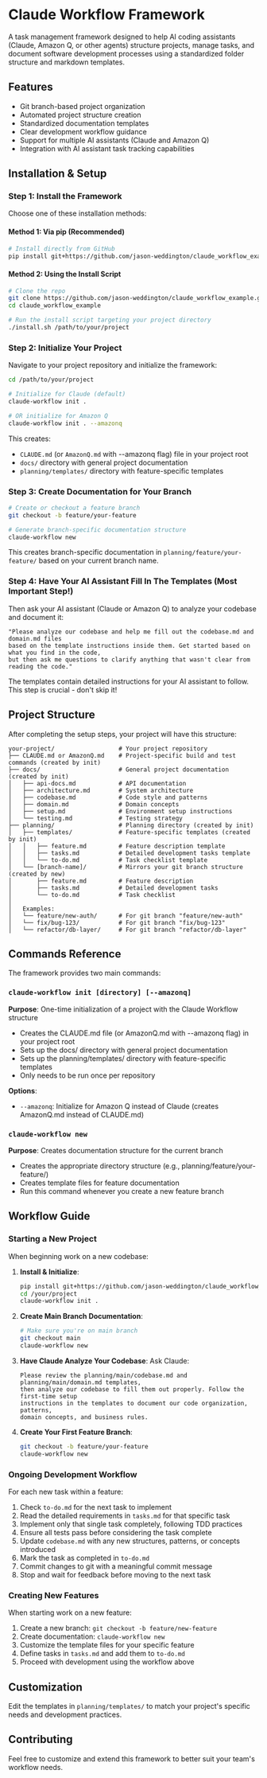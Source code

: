 # Claude Workflow Framework

A task management framework designed to help AI coding assistants (Claude, Amazon Q, or other agents) structure projects, manage tasks, and document software development processes using a standardized folder structure and markdown templates.

## Features

- Git branch-based project organization
- Automated project structure creation
- Standardized documentation templates
- Clear development workflow guidance
- Support for multiple AI assistants (Claude and Amazon Q)
- Integration with AI assistant task tracking capabilities

## Installation & Setup

### Step 1: Install the Framework

Choose one of these installation methods:

#### Method 1: Via pip (Recommended)

```bash
# Install directly from GitHub
pip install git+https://github.com/jason-weddington/claude_workflow_example.git
```

#### Method 2: Using the Install Script

```bash
# Clone the repo
git clone https://github.com/jason-weddington/claude_workflow_example.git
cd claude_workflow_example

# Run the install script targeting your project directory
./install.sh /path/to/your/project
```

### Step 2: Initialize Your Project

Navigate to your project repository and initialize the framework:

```bash
cd /path/to/your/project

# Initialize for Claude (default)
claude-workflow init .

# OR initialize for Amazon Q
claude-workflow init . --amazonq
```

This creates:
- `CLAUDE.md` (or `AmazonQ.md` with --amazonq flag) file in your project root
- `docs/` directory with general project documentation
- `planning/templates/` directory with feature-specific templates

### Step 3: Create Documentation for Your Branch

```bash
# Create or checkout a feature branch
git checkout -b feature/your-feature

# Generate branch-specific documentation structure
claude-workflow new
```

This creates branch-specific documentation in `planning/feature/your-feature/` based on your current branch name.

### Step 4: Have Your AI Assistant Fill In The Templates (Most Important Step!)

Then ask your AI assistant (Claude or Amazon Q) to analyze your codebase and document it:

```
"Please analyze our codebase and help me fill out the codebase.md and domain.md files 
based on the template instructions inside them. Get started based on what you find in the code,
but then ask me questions to clarify anything that wasn't clear from reading the code."
```

The templates contain detailed instructions for your AI assistant to follow. This step is crucial - don't skip it!

## Project Structure

After completing the setup steps, your project will have this structure:

```
your-project/                  # Your project repository
├── CLAUDE.md or AmazonQ.md    # Project-specific build and test commands (created by init)
├── docs/                      # General project documentation (created by init)
│   ├── api-docs.md            # API documentation
│   ├── architecture.md        # System architecture
│   ├── codebase.md            # Code style and patterns
│   ├── domain.md              # Domain concepts
│   ├── setup.md               # Environment setup instructions
│   └── testing.md             # Testing strategy
├── planning/                  # Planning directory (created by init)
│   ├── templates/             # Feature-specific templates (created by init)
│   │   ├── feature.md         # Feature description template
│   │   ├── tasks.md           # Detailed development tasks template
│   │   └── to-do.md           # Task checklist template
│   └── [branch-name]/         # Mirrors your git branch structure (created by new)
│       ├── feature.md         # Feature description
│       ├── tasks.md           # Detailed development tasks
│       └── to-do.md           # Task checklist
│
│   Examples:
│   └── feature/new-auth/      # For git branch "feature/new-auth"
│   └── fix/bug-123/           # For git branch "fix/bug-123"
│   └── refactor/db-layer/     # For git branch "refactor/db-layer"
```

## Commands Reference

The framework provides two main commands:

### `claude-workflow init [directory] [--amazonq]`

**Purpose**: One-time initialization of a project with the Claude Workflow structure
- Creates the CLAUDE.md file (or AmazonQ.md with --amazonq flag) in your project root
- Sets up the docs/ directory with general project documentation
- Sets up the planning/templates/ directory with feature-specific templates
- Only needs to be run once per repository

**Options**:
- `--amazonq`: Initialize for Amazon Q instead of Claude (creates AmazonQ.md instead of CLAUDE.md)

### `claude-workflow new`

**Purpose**: Creates documentation structure for the current branch
- Creates the appropriate directory structure (e.g., planning/feature/your-feature/)
- Creates template files for feature documentation
- Run this command whenever you create a new feature branch

## Workflow Guide

### Starting a New Project

When beginning work on a new codebase:

1. **Install & Initialize**: 
   ```bash
   pip install git+https://github.com/jason-weddington/claude_workflow_example.git
   cd /your/project
   claude-workflow init .
   ```

2. **Create Main Branch Documentation**:
   ```bash
   # Make sure you're on main branch
   git checkout main
   claude-workflow new
   ```

3. **Have Claude Analyze Your Codebase**:
   Ask Claude:
   ```
   Please review the planning/main/codebase.md and planning/main/domain.md templates, 
   then analyze our codebase to fill them out properly. Follow the first-time setup 
   instructions in the templates to document our code organization, patterns, 
   domain concepts, and business rules.
   ```

4. **Create Your First Feature Branch**:
   ```bash
   git checkout -b feature/your-feature
   claude-workflow new
   ```

### Ongoing Development Workflow

For each new task within a feature:

1. Check `to-do.md` for the next task to implement
2. Read the detailed requirements in `tasks.md` for that specific task
3. Implement only that single task completely, following TDD practices
4. Ensure all tests pass before considering the task complete
5. Update `codebase.md` with any new structures, patterns, or concepts introduced
6. Mark the task as completed in `to-do.md`
7. Commit changes to git with a meaningful commit message
8. Stop and wait for feedback before moving to the next task

### Creating New Features

When starting work on a new feature:

1. Create a new branch: `git checkout -b feature/new-feature`
2. Create documentation: `claude-workflow new`
3. Customize the template files for your specific feature
4. Define tasks in `tasks.md` and add them to `to-do.md`
5. Proceed with development using the workflow above

## Customization

Edit the templates in `planning/templates/` to match your project's specific needs and development practices.

## Contributing

Feel free to customize and extend this framework to better suit your team's workflow needs.